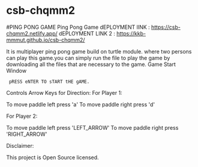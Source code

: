 # csb-chqmm2
#PING PONG GAME
Ping Pong Game 
dEPLOYMENT lINK : https://csb-chqmm2.netlify.app/
dEPLOYMENT LINK 2 : https://kkb-mmmut.github.io/csb-chqmm2/

It is multiplayer ping pong game build on turtle module. where two persons can play this game.you can simply run the file to play the game by downloading all the files that are necessary to the game.
Game Start Window

     pRESS eNTER TO sTART tHE gAME.

Controls
Arrow Keys for Direction:
For Player 1:

To move paddle left press 'a'
To move paddle right press 'd'

For Player 2:

To move paddle left press 'LEFT_ARROW'
To move paddle right press 'RIGHT_ARROW'

Disclaimer:

This project is Open Source licensed.
